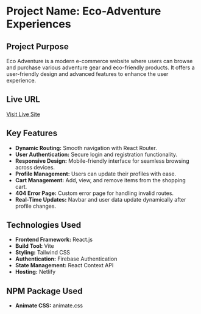 # **Project Name: Eco-Adventure Experiences**

## **Project Purpose**
Eco Adventure is a modern e-commerce website where users can browse and purchase various adventure gear and eco-friendly products. It offers a user-friendly design and advanced features to enhance the user experience.

## **Live URL**
[Visit Live Site](https://eco-adventure-experience-3aa69.web.app)

## **Key Features**
- **Dynamic Routing:** Smooth navigation with React Router.
- **User Authentication:** Secure login and registration functionality.
- **Responsive Design:** Mobile-friendly interface for seamless browsing across devices.
- **Profile Management:** Users can update their profiles with ease.
- **Cart Management:** Add, view, and remove items from the shopping cart.
- **404 Error Page:** Custom error page for handling invalid routes.
- **Real-Time Updates:** Navbar and user data update dynamically after profile changes.

## **Technologies Used**
- **Frontend Framework:** React.js
- **Build Tool:** Vite
- **Styling:** Tailwind CSS
- **Authentication:** Firebase Authentication
- **State Management:** React Context API
- **Hosting:** Netlify


## **NPM Package Used**
- **Animate CSS:** animate.css